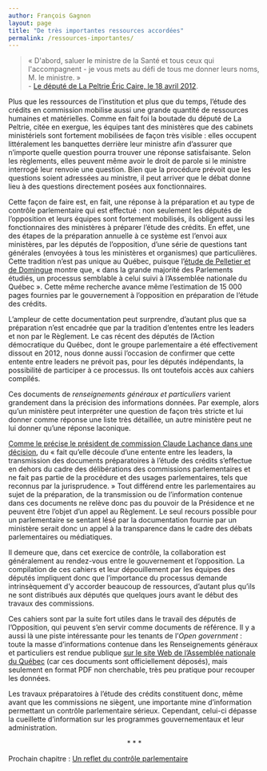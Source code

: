 ```yaml
---
author: François Gagnon
layout: page
title: "De très importantes ressources accordées"
permalink: /ressources-importantes/
---
```


> «&nbsp;D'abord, saluer le ministre de la Santé et tous ceux qui l'accompagnent - je vous mets au défi de tous me donner leurs noms, M. le ministre.&nbsp;»<br />  - <a href="http://www.assnat.qc.ca/fr/travaux-parlementaires/commissions/csss-39-2/journal-debats/CSSS-120418.html" title="Assemblée nationale du Québec, Journal des débats (Commission permanente de la santé et des services sociaux), Vol. 42 N° 46, mercredi 18 avril 2012.">Le député de La Peltrie Éric Caire, le 18 avril 2012</a>.

Plus que les ressources de l’institution et plus que du temps, l’étude des crédits en commission mobilise aussi une grande quantité de ressources humaines et matérielles. Comme en fait foi la boutade du député de La Peltrie, citée en exergue, les équipes tant des ministères que des cabinets ministériels sont fortement mobilisées de façon très visible&nbsp;: elles occupent littéralement les banquettes derrière leur ministre afin d’assurer que n’importe quelle question pourra trouver une réponse satisfaisante. Selon les règlements, elles peuvent même avoir le droit de parole si le ministre interrogé leur renvoie une question. Bien que la procédure prévoit que les questions soient adressées au ministre, il peut arriver que le débat donne lieu à des questions directement posées aux fonctionnaires.

Cette façon de faire est, en fait, une réponse à la préparation et au type de contrôle parlementaire qui est effectué&nbsp;: non seulement les députés de l’opposition et leurs équipes sont fortement mobilisés, ils obligent aussi les fonctionnaires des ministères à préparer l’étude des crédits. En effet, une des étapes de la préparation annuelle à ce système est l’envoi aux ministères, par les députés de l’opposition, d’une série de questions tant générales (envoyées à tous les ministères et organismes) que particulières. Cette tradition n’est pas unique au Québec, puisque l’[étude de Pelletier et de Domingue][peldom] montre que, «&nbsp;dans la grande majorité des Parlements étudiés, un processus semblable à celui suivi à l’Assemblée nationale du Québec&nbsp;». Cette même recherche avance même l’estimation de 15 000 pages fournies par le gouvernement à l’opposition en préparation de l’étude des crédits.

L’ampleur de cette documentation peut surprendre, d’autant plus que sa préparation n’est encadrée que par la tradition d’ententes entre les leaders et non par le Règlement. Le cas récent des députés de l’Action démocratique du Québec, dont le groupe parlementaire a été effectivement dissout en 2012, nous donne aussi l’occasion de confirmer que cette entente entre leaders ne prévoit pas, pour les députés indépendants, la possibilité de participer à ce processus. Ils ont toutefois accès aux cahiers compilés.

Ces documents de *renseignements généraux et particuliers* varient grandement dans la précision des informations données. Par exemple, alors qu’un ministère peut interpréter une question de façon très stricte et lui donner comme réponse une liste très détaillée, un autre ministère peut ne lui donner qu’une réponse laconique.

[Comme le précise le président de commission Claude Lachance dans une décision][lachance], du «&nbsp;fait qu’elle découle d’une entente entre les leaders, la transmission des documents préparatoires à l’étude des crédits s’effectue en dehors du cadre des délibérations des commissions parlementaires et ne fait pas partie de la procédure et des usages parlementaires, tels que reconnus par la jurisprudence.&nbsp;» Tout différend entre les parlementaires au sujet de la préparation, de la transmission ou de l’information contenue dans ces documents ne relève donc pas du pouvoir de la Présidence et ne peuvent être l’objet d’un appel au Règlement. Le seul recours possible pour un parlementaire se sentant lésé par la documentation fournie par un ministère serait donc un appel à la transparence dans le cadre des débats parlementaires ou médiatiques.

Il demeure que, dans cet exercice de contrôle, la collaboration est généralement au rendez-vous entre le gouvernement et l’opposition. La compilation de ces cahiers et leur dépouillement par les équipes des députés impliquent donc que l’importance du processus demande intrinsèquement d’y accorder beaucoup de ressources, d’autant plus qu’ils ne sont distribués aux députés que quelques jours avant le début des travaux des commissions.

Ces cahiers sont par la suite fort utiles dans le travail des députés de l’Opposition, qui peuvent s’en servir comme documents de référence. Il y a aussi là une piste intéressante pour les tenants de l’*Open government*&nbsp;: toute la masse d’informations contenue dans les Renseignements généraux et particuliers est rendue publique [sur le site Web de l’Assemblée nationale du Québec][renseignementssiteanq] (car ces documents sont officiellement déposés), mais seulement en format PDF non cherchable, très peu pratique pour recouper les données.

Les travaux préparatoires à l’étude des crédits constituent donc, même avant que les commissions ne siègent, une importante mine d’information permettant un contrôle parlementaire sérieux. Cependant, celui-ci dépasse la cueillette d’information sur les programmes gouvernementaux et leur administration.

<p align="center">* * *</p>

Prochain chapitre : [Un reflet du contrôle parlementaire](../controle-parlementaire/)


[peldom]: http://www.fss.ulaval.ca/CMS_Recherche/upload/chaire_democratie/fichiers/cahier2_corrige_final.pdf "Pelletier, Réjean et Julien Domingue, «Le processus d’adoption des crédits budgétaires dans quelques Parlements de tradition britannique», Cahiers de recherche électorale et parlementaire, No 2, 2010, p. 52"

[renseignementssiteanq]: http://www.assnat.qc.ca/Media/Process.aspx?MediaId=ANQ.Vigie.Bll.DocumentGenerique_57915&process=Default&token=ZyMoxNwUn8ikQ+TRKYwPCjWrKwg+vIv9rjij7p3xLGTZDmLVSmJLoqe/vG7/YWzz "Un exemple de document de réponses aux demandes de renseignements particuliers."

[lachance]: http://www.assnat.qc.ca/fr/publications/fiche-recueil-decisions-assemblee-commissions.html "Assemblée nationale du Québec, Recueil de décisions concernant la procédure parlementaire des commissions parlementaires, décision 282/1."